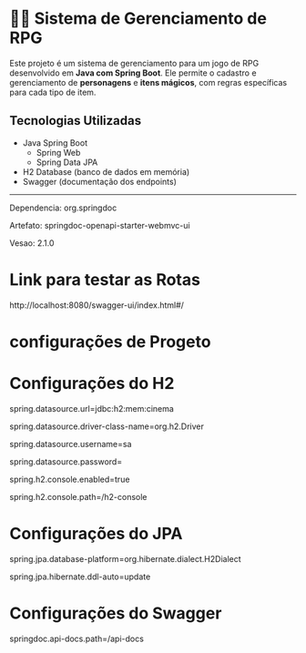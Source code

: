 # 🧙‍♂️ Sistema de Gerenciamento de RPG

Este projeto é um sistema de gerenciamento para um jogo de RPG desenvolvido em **Java com Spring Boot**. Ele permite o cadastro e gerenciamento de **personagens** e **itens mágicos**, com regras específicas para cada tipo de item.

##  Tecnologias Utilizadas

- Java Spring Boot
  - Spring Web
  - Spring Data JPA
- H2 Database (banco de dados em memória)
- Swagger (documentação dos endpoints)

---

Dependencia: org.springdoc

Artefato: springdoc-openapi-starter-webmvc-ui

Vesao: 2.1.0


# Link para testar as Rotas
http://localhost:8080/swagger-ui/index.html#/


# configurações de Progeto

# Configurações do H2
spring.datasource.url=jdbc:h2:mem:cinema

spring.datasource.driver-class-name=org.h2.Driver

spring.datasource.username=sa

spring.datasource.password=

spring.h2.console.enabled=true

spring.h2.console.path=/h2-console

# Configurações do JPA
spring.jpa.database-platform=org.hibernate.dialect.H2Dialect

spring.jpa.hibernate.ddl-auto=update

# Configurações do Swagger
springdoc.api-docs.path=/api-docs





